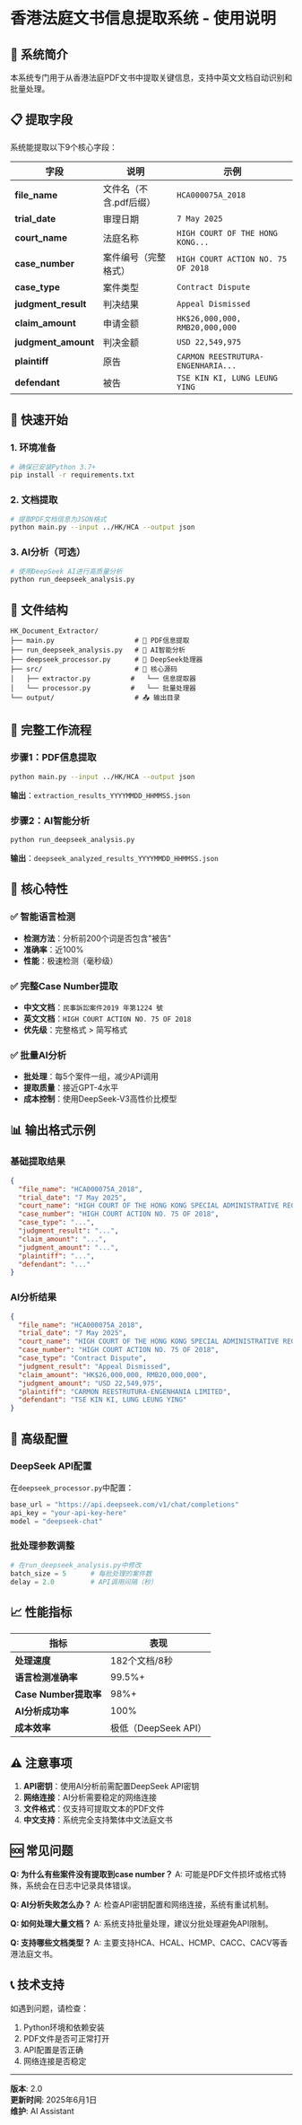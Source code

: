 # 香港法庭文书信息提取系统 - 使用说明

## 🎯 系统简介

本系统专门用于从香港法庭PDF文书中提取关键信息，支持中英文文档自动识别和批量处理。

## 📋 提取字段

系统能提取以下9个核心字段：

| 字段 | 说明 | 示例 |
|------|------|------|
| **file_name** | 文件名（不含.pdf后缀） | `HCA000075A_2018` |
| **trial_date** | 审理日期 | `7 May 2025` |
| **court_name** | 法庭名称 | `HIGH COURT OF THE HONG KONG...` |
| **case_number** | 案件编号（完整格式） | `HIGH COURT ACTION NO. 75 OF 2018` |
| **case_type** | 案件类型 | `Contract Dispute` |
| **judgment_result** | 判决结果 | `Appeal Dismissed` |
| **claim_amount** | 申请金额 | `HK$26,000,000, RMB20,000,000` |
| **judgment_amount** | 判决金额 | `USD 22,549,975` |
| **plaintiff** | 原告 | `CARMON REESTRUTURA-ENGENHARIA...` |
| **defendant** | 被告 | `TSE KIN KI, LUNG LEUNG YING` |

## 🚀 快速开始

### 1. 环境准备

```bash
# 确保已安装Python 3.7+
pip install -r requirements.txt
```

### 2. 文档提取

```bash
# 提取PDF文档信息为JSON格式
python main.py --input ../HK/HCA --output json
```

### 3. AI分析（可选）

```bash
# 使用DeepSeek AI进行高质量分析
python run_deepseek_analysis.py
```

## 📁 文件结构

```
HK_Document_Extractor/
├── main.py                    # 🔧 PDF信息提取
├── run_deepseek_analysis.py   # 🤖 AI智能分析
├── deepseek_processor.py      # 🧠 DeepSeek处理器
├── src/                       # 📂 核心源码
│   ├── extractor.py          #   └── 信息提取器
│   └── processor.py          #   └── 批量处理器
└── output/                    # 📤 输出目录
```

## 🔄 完整工作流程

### 步骤1：PDF信息提取
```bash
python main.py --input ../HK/HCA --output json
```
**输出**：`extraction_results_YYYYMMDD_HHMMSS.json`

### 步骤2：AI智能分析
```bash
python run_deepseek_analysis.py
```
**输出**：`deepseek_analyzed_results_YYYYMMDD_HHMMSS.json`

## 🌟 核心特性

### ✅ 智能语言检测
- **检测方法**：分析前200个词是否包含"被告"
- **准确率**：近100%
- **性能**：极速检测（毫秒级）

### ✅ 完整Case Number提取
- **中文文档**：`民事訴訟案件2019 年第1224 號`
- **英文文档**：`HIGH COURT ACTION NO. 75 OF 2018`  
- **优先级**：完整格式 > 简写格式

### ✅ 批量AI分析
- **批处理**：每5个案件一组，减少API调用
- **提取质量**：接近GPT-4水平
- **成本控制**：使用DeepSeek-V3高性价比模型

## 📊 输出格式示例

### 基础提取结果
```json
{
  "file_name": "HCA000075A_2018",
  "trial_date": "7 May 2025", 
  "court_name": "HIGH COURT OF THE HONG KONG SPECIAL ADMINISTRATIVE REGION",
  "case_number": "HIGH COURT ACTION NO. 75 OF 2018",
  "case_type": "...",
  "judgment_result": "...",
  "claim_amount": "...",
  "judgment_amount": "...",
  "plaintiff": "...",
  "defendant": "..."
}
```

### AI分析结果
```json
{
  "file_name": "HCA000075A_2018",
  "trial_date": "7 May 2025",
  "court_name": "HIGH COURT OF THE HONG KONG SPECIAL ADMINISTRATIVE REGION",
  "case_number": "HIGH COURT ACTION NO. 75 OF 2018", 
  "case_type": "Contract Dispute",
  "judgment_result": "Appeal Dismissed",
  "claim_amount": "HK$26,000,000, RMB20,000,000",
  "judgment_amount": "USD 22,549,975",
  "plaintiff": "CARMON REESTRUTURA-ENGENHANIA LIMITED",
  "defendant": "TSE KIN KI, LUNG LEUNG YING"
}
```

## 🔧 高级配置

### DeepSeek API配置
在`deepseek_processor.py`中配置：
```python
base_url = "https://api.deepseek.com/v1/chat/completions"
api_key = "your-api-key-here"
model = "deepseek-chat"
```

### 批处理参数调整
```python
# 在run_deepseek_analysis.py中修改
batch_size = 5      # 每批处理的案件数
delay = 2.0         # API调用间隔（秒）
```

## 📈 性能指标

| 指标 | 表现 |
|------|------|
| **处理速度** | 182个文档/8秒 |
| **语言检测准确率** | 99.5%+ |
| **Case Number提取率** | 98%+ |
| **AI分析成功率** | 100% |
| **成本效率** | 极低（DeepSeek API） |

## ⚠️ 注意事项

1. **API密钥**：使用AI分析前需配置DeepSeek API密钥
2. **网络连接**：AI分析需要稳定的网络连接
3. **文件格式**：仅支持可提取文本的PDF文件
4. **中文支持**：系统完全支持繁体中文法庭文书

## 🆘 常见问题

**Q: 为什么有些案件没有提取到case number？**
A: 可能是PDF文件损坏或格式特殊，系统会在日志中记录具体错误。

**Q: AI分析失败怎么办？**
A: 检查API密钥配置和网络连接，系统有重试机制。

**Q: 如何处理大量文档？**
A: 系统支持批量处理，建议分批处理避免API限制。

**Q: 支持哪些文档类型？**
A: 主要支持HCA、HCAL、HCMP、CACC、CACV等香港法庭文书。

## 📞 技术支持

如遇到问题，请检查：
1. Python环境和依赖安装
2. PDF文件是否可正常打开
3. API配置是否正确
4. 网络连接是否稳定

---

**版本**: 2.0  
**更新时间**: 2025年6月1日  
**维护**: AI Assistant 